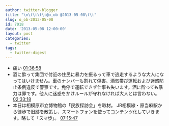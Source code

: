 ```yaml
---
author: twitter-blogger
title: "\n\t\t\t\t@o_ob @2013-05-08\t\t"
slug: o_ob-2013-05-08
id: 7018
date: '2013-05-08 12:00:00'
layout: post
categories:
  - twitter
tags:
  - twitter-digest
---
```


*   痛い [01:36:58](http://twitter.com/o_ob/statuses/331809896959983616)
*   酒に酔って集団で付近の住民に暴力を振るって車で逃走するような大人になってはいけません。車のナンバーも割れて傷害、酒気帯び運転および迷惑防止条例違反で警察です。免停で運転できず仕事も失います。酒に酔っても暴力は罪です。他人に迷惑をかけルールが守れなければ大人とは言わない。 [02:33:18](http://twitter.com/o_ob/statuses/331824071576793088)
*   本日は相模原市立博物館の「民族探訪会」を取材。 JR相模線・原当麻駅から徒歩で旧跡を散策し、スマートフォンを使ってコンテンツ化していきます。略して「スマ歩」。 [07:15:47](http://twitter.com/o_ob/statuses/331895160227127296)